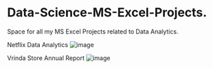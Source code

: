 # Data-Science-MS-Excel-Projects.
Space for all my MS Excel Projects related to Data Analytics.

Netflix Data Analytics
![image](https://github.com/YuvantKumar/Data-Science-MS-Excel-Projects/assets/118461778/e6a21eb1-ed20-4915-bc4e-e6b56229c388)


Vrinda Store Annual Report
![image](https://github.com/YuvantKumar/Data-Science-MS-Excel-Projects/assets/118461778/be8a8cae-fd0f-4de7-889a-0f238a7e5d48)

